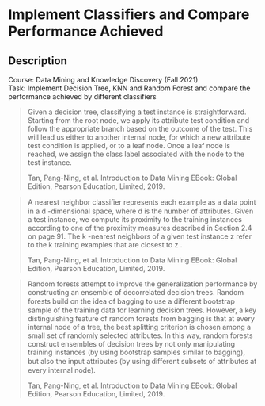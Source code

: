 # Implement Classifiers and Compare Performance Achieved
## Description
Course: Data Mining and Knowledge Discovery (Fall 2021) <br />
Task: Implement Decision Tree, KNN and Random Forest and compare the performance achieved by different classifiers

> Given a decision tree, classifying a test instance is straightforward. Starting from the root node, we apply its attribute test condition and follow the appropriate branch based on the outcome of the test. This will lead us either to another internal node, for which a new attribute test condition is applied, or to a leaf node. Once a leaf node is reached, we assign the class label associated with the node to the test instance.
>
> Tan, Pang-Ning, et al. Introduction to Data Mining EBook: Global Edition, Pearson Education, Limited, 2019.


> A nearest neighbor classiﬁer represents each example as a data point in a d -dimensional space, where d is the number of attributes. Given a test instance, we compute its proximity to the training instances according to one of the proximity measures described in Section 2.4 on page 91. The k -nearest neighbors of a given test instance z refer to the k training examples that are closest to z .
>
> Tan, Pang-Ning, et al. Introduction to Data Mining EBook: Global Edition, Pearson Education, Limited, 2019.


> Random forests attempt to improve the generalization performance by constructing an ensemble of decorrelated decision trees. Random forests build on the idea of bagging to use a diﬀerent bootstrap sample of the training data for learning decision trees. However, a key distinguishing feature of random forests from bagging is that at every internal node of a tree, the best splitting criterion is chosen among a small set of randomly selected attributes. In this way, random forests construct ensembles of decision trees by not only manipulating training instances (by using bootstrap samples similar to bagging), but also the input attributes (by using diﬀerent subsets of attributes at every internal node).
>
> Tan, Pang-Ning, et al. Introduction to Data Mining EBook: Global Edition, Pearson Education, Limited, 2019.



